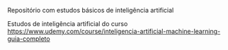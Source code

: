 Repositório com estudos básicos de inteligência artificial

Estudos de inteligência artificial do curso https://www.udemy.com/course/inteligencia-artificial-machine-learning-guia-completo

